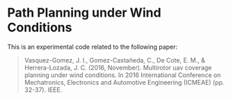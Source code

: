 # Path Planning under Wind Conditions

This is an experimental code related to the following paper:

> Vasquez-Gomez, J. I., Gomez-Castañeda, C., De Cote, E. M., & Herrera-Lozada, J. C. (2016, November). Multirotor uav coverage planning under wind conditions. In 2016 International Conference on Mechatronics, Electronics and Automotive Engineering (ICMEAE) (pp. 32-37). IEEE.


